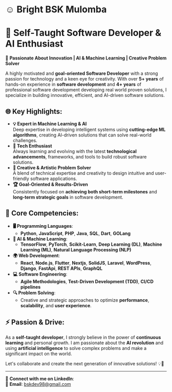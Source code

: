 # **☺️ Bright BSK Mulomba**
# **🎯 Self-Taught Software Developer & AI Enthusiast**  

🌟 **Passionate About Innovation | AI & Machine Learning | Creative Problem Solver**

A highly motivated and **goal-oriented Software Developer** with a strong passion for technology and a keen eye for creativity. With over **5+ years** of hands-on experience in **software development** and **4+ years** of professional software development developing real world proven solutions, I specialize in building innovative, efficient, and AI-driven software solutions. 

## **🌐 Key Highlights:**
- **💡 Expert in Machine Learning & AI**  
  Deep expertise in developing intelligent systems using **cutting-edge ML algorithms**, creating AI-driven solutions that can solve real-world challenges.
- **🚀 Tech Enthusiast**  
  Always learning and evolving with the latest **technological advancements**, frameworks, and tools to build robust software solutions.
- **🎨 Creative & Artistic Problem Solver**  
  A blend of technical expertise and creativity to design intuitive and user-friendly software applications.
- **🏆 Goal-Oriented & Results-Driven**  
  Consistently focused on **achieving both short-term milestones** and **long-term strategic goals** in software development.

## **🔧 Core Competencies:**
- **🖥️ Programming Languages**:  
  - **Python**, **JavaScript**, **PHP**, **Java**, **SQL**, **Dart**, **GOLang**
- **🤖 AI & Machine Learning**:  
  - **TensorFlow**, **PyTorch**, **Scikit-Learn**, **Deep Learning (DL)**, **Machine Learning (ML)**, **Natural Language Processing (NLP)**
- **🌍 Web Development**:  
  - **React**, **Node.js**, **Flutter**, **Nextjs**, **SolidJS**, **Laravel**, **WordPress**, **Django**, **FastApi**, **REST APIs**, **GraphQL**
- **💻 Software Engineering**:  
  - **Agile Methodologies**, **Test-Driven Development (TDD)**, **CI/CD pipelines**
- **🔍 Problem Solving**:  
  - Creative and strategic approaches to optimize **performance**, **scalability**, and **user experience**.

## **⚡ Passion & Drive**:  
As a **self-taught developer**, I strongly believe in the power of **continuous learning** and personal growth. I am passionate about the **AI revolution** and using **artificial intelligence** to solve complex problems and make a significant impact on the world. 

Let's collaborate and create the next generation of innovative solutions! 💡🚀

---

🔗 **Connect with me on LinkedIn**:   
📩 **Email**: bskdev98@gmail.com
